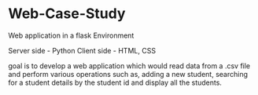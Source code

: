 # Web-Case-Study

Web application in a flask Environment

Server side - Python
Client side - HTML, CSS

goal is to develop a web application which would read data from a .csv file and perform various operations such as, adding a new student,
searching for a student details by the student id and display all the students.
